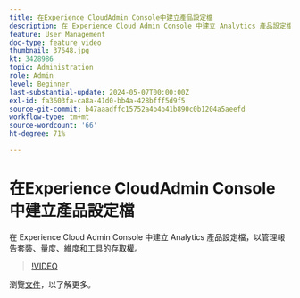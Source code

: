 ```yaml
---
title: 在Experience CloudAdmin Console中建立產品設定檔
description: 在 Experience Cloud Admin Console 中建立 Analytics 產品設定檔，以管理報告套裝、量度、維度和工具的存取權。
feature: User Management
doc-type: feature video
thumbnail: 37648.jpg
kt: 3428986
topic: Administration
role: Admin
level: Beginner
last-substantial-update: 2024-05-07T00:00:00Z
exl-id: fa3603fa-ca8a-41d0-bb4a-428bfff5d9f5
source-git-commit: b47aaadffc15752a4b4b41b890c0b1204a5aeefd
workflow-type: tm+mt
source-wordcount: '66'
ht-degree: 71%

---
```


# 在Experience CloudAdmin Console中建立產品設定檔

在 Experience Cloud Admin Console 中建立 Analytics 產品設定檔，以管理報告套裝、量度、維度和工具的存取權。

>[!VIDEO](https://video.tv.adobe.com/v/3448818/?learn=on&captions=chi_hant)

瀏覽[文件](https://experienceleague.adobe.com/zh-hant/docs/analytics/admin/admin-console/permissions/product-profile)，以了解更多。
